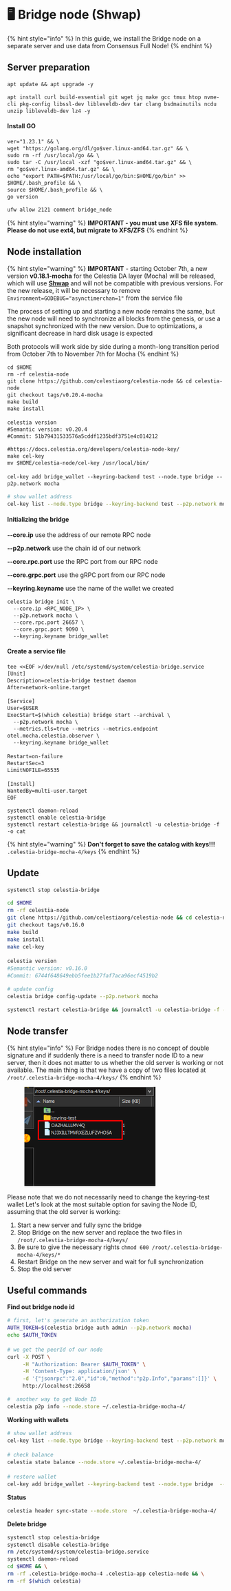 # 🖥️ Bridge node (Shwap)

{% hint style="info" %}
In this guide, we install the Bridge node on a separate server and use data from Consensus Full Node!
{% endhint %}

## Server preparation

```shell
apt update && apt upgrade -y
```

```shell
apt install curl build-essential git wget jq make gcc tmux htop nvme-cli pkg-config libssl-dev libleveldb-dev tar clang bsdmainutils ncdu unzip libleveldb-dev lz4 -y
```

#### Install GO

```shell
ver="1.23.1" && \
wget "https://golang.org/dl/go$ver.linux-amd64.tar.gz" && \
sudo rm -rf /usr/local/go && \
sudo tar -C /usr/local -xzf "go$ver.linux-amd64.tar.gz" && \
rm "go$ver.linux-amd64.tar.gz" && \
echo "export PATH=$PATH:/usr/local/go/bin:$HOME/go/bin" >> $HOME/.bash_profile && \
source $HOME/.bash_profile && \
go version
```

```bash
ufw allow 2121 comment bridge_node
```

{% hint style="warning" %}
**IMPORTANT - you must use XFS file system. Please do not use ext4, but migrate to XFS/ZFS**
{% endhint %}

## Node installation

{% hint style="warning" %}
**IMPORTANT** - starting October 7th, a new version **v0.18.1-mocha** for the Celestia DA layer (Mocha) will be released, which will use [**Shwap**](https://github.com/celestiaorg/CIPs/blob/main/cips/cip-19.md) and will not be compatible with previous versions. For the new release, it will be necessary to remove `Environment=GODEBUG="asynctimerchan=1"` from the service file

The process of setting up and starting a new node remains the same, but the new node will need to synchronize all blocks from the genesis, or use a snapshot synchronized with the new version. Due to optimizations, a significant decrease in hard disk usage is expected

Both protocols will work side by side during a month-long transition period from October 7th to November 7th for Mocha
{% endhint %}

```shell
cd $HOME
rm -rf celestia-node
git clone https://github.com/celestiaorg/celestia-node && cd celestia-node
git checkout tags/v0.20.4-mocha
make build
make install

celestia version
#Semantic version: v0.20.4
#Commit: 51b79431533576a5cddf1235bdf3751e4c014212
```

```shell
#https://docs.celestia.org/developers/celestia-node-key/
make cel-key
mv $HOME/celestia-node/cel-key /usr/local/bin/

cel-key add bridge_wallet --keyring-backend test --node.type bridge --p2p.network mocha
```

```bash
# show wallet address
cel-key list --node.type bridge --keyring-backend test --p2p.network mocha
```

#### **Initializing the bridge**

**--core.ip** use the address of our remote RPC node

**--p2p.network** use the chain id of our network

**--core.rpc.port** use the RPC port from our RPC node

**--core.grpc.port** use the gRPC port from our RPC node

**--keyring.keyname** use the name of the wallet we created

```shell
celestia bridge init \
  --core.ip <RPC_NODE_IP> \
  --p2p.network mocha \
  --core.rpc.port 26657 \
  --core.grpc.port 9090 \
  --keyring.keyname bridge_wallet
```

#### Create a service file

```shell
tee <<EOF >/dev/null /etc/systemd/system/celestia-bridge.service
[Unit]
Description=celestia-bridge testnet daemon
After=network-online.target

[Service]
User=$USER
ExecStart=$(which celestia) bridge start --archival \
  --p2p.network mocha \
  --metrics.tls=true --metrics --metrics.endpoint otel.mocha.celestia.observer \
  --keyring.keyname bridge_wallet
  
Restart=on-failure
RestartSec=3
LimitNOFILE=65535

[Install]
WantedBy=multi-user.target
EOF
```

```shell
systemctl daemon-reload
systemctl enable celestia-bridge
systemctl restart celestia-bridge && journalctl -u celestia-bridge -f -o cat
```

{% hint style="warning" %}
**Don't forget to save the catalog with keys!!!** `.celestia-bridge-mocha-4/keys`
{% endhint %}



## Update

```bash
systemctl stop celestia-bridge
```

```bash
cd $HOME
rm -rf celestia-node
git clone https://github.com/celestiaorg/celestia-node && cd celestia-node
git checkout tags/v0.16.0
make build
make install
make cel-key

celestia version
#Semantic version: v0.16.0
#Commit: 6744f648649ebb5fee1b27faf7aca96ecf4519b2
```

```bash
# update config
celestia bridge config-update --p2p.network mocha
```

```bash
systemctl restart celestia-bridge && journalctl -u celestia-bridge -f -o cat
```



## Node transfer

{% hint style="info" %}
For Bridge nodes there is no concept of double signature and if suddenly there is a need to transfer node ID to a new server, then it does not matter to us whether the old server is working or not available. The main thing is that we have a copy of two files located at `/root/.celestia-bridge-mocha-4/keys/`
{% endhint %}

<figure><img src="../../.gitbook/assets/image (20).png" alt=""><figcaption></figcaption></figure>

Please note that we do not necessarily need to change the keyring-test wallet Let's look at the most suitable option for saving the Node ID, assuming that the old server is working:

1. Start a new server and fully sync the bridge
2. Stop Bridge on the new server and replace the two files in `/root/.celestia-bridge-mocha-4/keys/`
3. Be sure to give the necessary rights `chmod 600 /root/.celestia-bridge-mocha-4/keys/*`
4. Restart Bridge on the new server and wait for full synchronization
5. Stop the old server



## Useful commands

**Find out bridge node id**

```bash
# first, let's generate an authorization token
AUTH_TOKEN=$(celestia bridge auth admin --p2p.network mocha)
echo $AUTH_TOKEN

# we get the peerId of our node
curl -X POST \
     -H "Authorization: Bearer $AUTH_TOKEN" \
     -H 'Content-Type: application/json' \
     -d '{"jsonrpc":"2.0","id":0,"method":"p2p.Info","params":[]}' \
     http://localhost:26658
```

```bash
#  another way to get Node ID
celestia p2p info --node.store ~/.celestia-bridge-mocha-4/
```

**Working with wallets**

```bash
# show wallet address
cel-key list --node.type bridge --keyring-backend test --p2p.network mocha

# check balance
celestia state balance --node.store ~/.celestia-bridge-mocha-4/

# restore wallet
cel-key add bridge_wallet --keyring-backend test --node.type bridge  --recover --p2p.network mocha
```

**Status**

```bash
celestia header sync-state --node.store  ~/.celestia-bridge-mocha-4/
```

**Delete bridge**

```bash
systemctl stop celestia-bridge
systemctl disable celestia-bridge
rm /etc/systemd/system/celestia-bridge.service
systemctl daemon-reload
cd $HOME && \
rm -rf .celestia-bridge-mocha-4 .celestia-app celestia-node && \
rm -rf $(which celestia)
```

